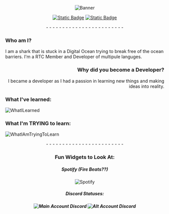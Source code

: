 <p align="center">
  <img src="https://github.com/user-attachments/assets/b3afd8ae-9590-4bed-970e-17080fc3335b" alt="Banner">
</p>
<p align="center">
  <a href="https://discord.com/invite/SyHegkDmeF"><img alt="Static Badge" src="https://img.shields.io/badge/Developer-0?style=for-the-badge&label=Swarm%20FM&labelColor=blue&color=darkblue"></a>
  <a href="https://premid.app/users/1255528657058009088"><img alt="Static Badge" src="https://img.shields.io/badge/1%20Presence-0?style=for-the-badge&label=Premid&labelColor=blue&color=darkblue"></a>
</p>
<p align="center">
  - - - - - - - - - - - - - - - - - - - - - - - -
</p>
<h3>
  Who am I?
</h3>
<p>
  I am a shark that is stuck in a Digital Ocean trying to break free of the ocean barriers. I'm a RTC Member and Developer of multipule languges.
</p>
<h3 align="right">
  Why did you become a Developer?
</h3>
<p align="right">
  I became a developer as I had a passion in learning new things and making ideas into reality.
</p>
<h3>
  What I've learned:
</h3>
<p>
  <img alt="WhatILearned" src="https://skillicons.dev/icons?i=nodejs,py,html,css,js,tauri">
</p>
<h3>
  What I'm TRYING to learn:
</h3>
<p>
  <img alt="WhatIAmTryingToLearn" src="https://skillicons.dev/icons?i=lua,nextjs">
</p>
<p align="center">
  - - - - - - - - - - - - - - - - - - - - - - - -
</p>
<h3 align="center">
  Fun Widgets to Look At:
</h3>
<h5 align="center">
  Spotify (Fire Beats??)
</h5>
<p align="center">
 <img src="https://spotify-github-profile.kittinanx.com/api/view?uid=317gs2csg6gnwvvsv5zed2a5fb34&cover_image=false&theme=default&show_offline=false&background_color=352727&interchange=false&bar_color=70ffcf&bar_color_cover=false" alt="Spotify"> 
</p>
<h5 align="center">
  Discord Statuses:
</h5>
<h5 align="center">
  <img src="https://lanyard.cnrad.dev/api/1142468315332227213" alt="Main Account Discord">
  <img src="https://lanyard.cnrad.dev/api/1255528657058009088" alt="Alt Account Discord">
</h5>
